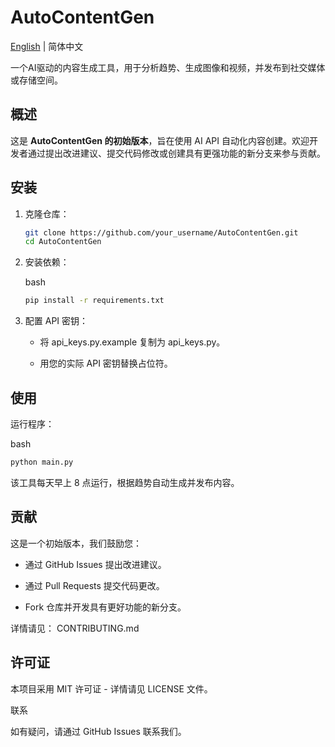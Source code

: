 # AutoContentGen

[English](https://github.com/XucroYuri/AutoContentGen/edit/main/README.md) | 简体中文

一个AI驱动的内容生成工具，用于分析趋势、生成图像和视频，并发布到社交媒体或存储空间。

## 概述

这是 **AutoContentGen 的初始版本**，旨在使用 AI API 自动化内容创建。欢迎开发者通过提出改进建议、提交代码修改或创建具有更强功能的新分支来参与贡献。

## 安装

1. 克隆仓库：
   ```bash
   git clone https://github.com/your_username/AutoContentGen.git
   cd AutoContentGen
    ````

2. 安装依赖：
    
    bash
    
    ```bash
    pip install -r requirements.txt
    ```
    
3. 配置 API 密钥：
    
    - 将 api_keys.py.example 复制为 api_keys.py。
        
    - 用您的实际 API 密钥替换占位符。
        

## 使用

运行程序：


bash

```bash
python main.py
```


该工具每天早上 8 点运行，根据趋势自动生成并发布内容。

## 贡献

这是一个初始版本，我们鼓励您：

- 通过 GitHub Issues 提出改进建议。
    
- 通过 Pull Requests 提交代码更改。
    
- Fork 仓库并开发具有更好功能的新分支。
    

详情请见： CONTRIBUTING.md

## 许可证

本项目采用 MIT 许可证 - 详情请见 LICENSE 文件。

联系

如有疑问，请通过 GitHub Issues 联系我们。
